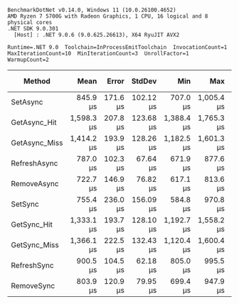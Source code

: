 ```

BenchmarkDotNet v0.14.0, Windows 11 (10.0.26100.4652)
AMD Ryzen 7 5700G with Radeon Graphics, 1 CPU, 16 logical and 8 physical cores
.NET SDK 9.0.301
  [Host] : .NET 9.0.6 (9.0.625.26613), X64 RyuJIT AVX2

Runtime=.NET 9.0  Toolchain=InProcessEmitToolchain  InvocationCount=1  
MaxIterationCount=10  MinIterationCount=3  UnrollFactor=1  
WarmupCount=2  

```
| Method        | Mean       | Error    | StdDev    | Min        | Max        | Median     | P90        | P95        | Ratio | RatioSD | Rank | Baseline | Allocated | Alloc Ratio |
|-------------- |-----------:|---------:|----------:|-----------:|-----------:|-----------:|-----------:|-----------:|------:|--------:|-----:|--------- |----------:|------------:|
| SetAsync      |   845.9 μs | 171.6 μs | 102.12 μs |   707.0 μs | 1,005.4 μs |   823.5 μs |   955.2 μs |   980.3 μs |  1.01 |    0.16 |    1 | Yes      |   9.25 KB |        1.00 |
| GetAsync_Hit  | 1,598.3 μs | 207.8 μs | 123.68 μs | 1,388.4 μs | 1,765.3 μs | 1,580.7 μs | 1,742.3 μs | 1,753.8 μs |  1.91 |    0.26 |    2 | No       |  10.55 KB |        1.14 |
| GetAsync_Miss | 1,414.2 μs | 193.9 μs | 128.26 μs | 1,182.5 μs | 1,601.3 μs | 1,408.5 μs | 1,541.7 μs | 1,571.5 μs |  1.69 |    0.24 |    2 | No       |  10.51 KB |        1.14 |
| RefreshAsync  |   787.0 μs | 102.3 μs |  67.64 μs |   671.9 μs |   877.6 μs |   788.1 μs |   874.6 μs |   876.1 μs |  0.94 |    0.13 |    1 | No       |   9.29 KB |        1.00 |
| RemoveAsync   |   722.7 μs | 146.9 μs |  76.82 μs |   617.1 μs |   813.6 μs |   734.5 μs |   799.1 μs |   806.4 μs |  0.87 |    0.13 |    1 | No       |   7.45 KB |        0.81 |
| SetSync       |   755.4 μs | 236.0 μs | 156.09 μs |   584.8 μs |   970.8 μs |   705.6 μs |   953.5 μs |   962.2 μs |  0.90 |    0.21 |    1 | No       |   8.63 KB |        0.93 |
| GetSync_Hit   | 1,333.1 μs | 193.7 μs | 128.10 μs | 1,192.7 μs | 1,558.2 μs | 1,307.2 μs | 1,501.9 μs | 1,530.1 μs |  1.60 |    0.23 |    2 | No       |   8.23 KB |        0.89 |
| GetSync_Miss  | 1,366.1 μs | 222.5 μs | 132.43 μs | 1,120.4 μs | 1,600.4 μs | 1,384.2 μs | 1,475.8 μs | 1,538.1 μs |  1.64 |    0.24 |    2 | No       |   8.12 KB |        0.88 |
| RefreshSync   |   900.5 μs | 104.5 μs |  62.18 μs |   805.0 μs |   995.5 μs |   911.0 μs |   956.5 μs |   976.0 μs |  1.08 |    0.14 |    1 | No       |    5.2 KB |        0.56 |
| RemoveSync    |   803.9 μs | 120.9 μs |  79.95 μs |   699.4 μs |   947.9 μs |   801.1 μs |   877.9 μs |   912.9 μs |  0.96 |    0.14 |    1 | No       |   5.52 KB |        0.60 |
